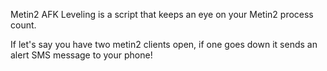 Metin2 AFK Leveling is a script that keeps an eye on your Metin2 process count.


If let's say you have two metin2 clients open, if one goes down it sends an alert SMS message to your phone!
